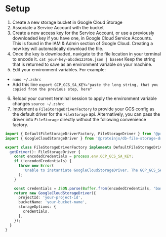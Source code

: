 # Setup

1. Create a new storage bucket in Google Cloud Storage
2. Associate a Service Account with the bucket
3. Create a new access key for the Service Account, or use a previously downloaded key if you have one, in Google Cloud Service Accounts. This is found in the IAM & Admin section of Google Cloud. Creating a new key will automatically download the file.
4. Once the key is downloaded, navigate to the file location in your terminal to encode it. `cat your-key-abcde123456.json | base64` Keep the string that is returned to save as an environment variable on your machine.
5. Edit your environment variables. For example: 
  - `nano ~/.zshrc`
  - Add this line `export GCP_GCS_SA_KEY="paste the long string, that you copied from the previous step, here"`
6. Reload your current terminal session to apply the environment variable changes `source ~/.zshrc`
7. Implement a `FileStorageDriverFactory` to provide your GCS config as the default driver for the `FileStorage` api. Alternatively, you can pass the driver into `FileStorage` directly without the following convenience factory.

```typescript
import { DefaultFileStorageDriverFactory, FileStorageDriver } from '@proteinjs/db-file';
import { GoogleCloudStorageDriver } from '@proteinjs/db-file-storage-driver-gcs';

export class FileStorageDriverFactory implements DefaultFileStorageDriverFactory {
  getDriver(): FileStorageDriver {
    const encodedCredentials = process.env.GCP_GCS_SA_KEY;
    if (!encodedCredentials) {
      throw new Error(
        'Unable to instantiate GoogleCloudStorageDriver. The GCP_GCS_SA_KEY environment variable is not set.'
      );
    }

    const credentials = JSON.parse(Buffer.from(encodedCredentials, 'base64').toString('utf-8'));
    return new GoogleCloudStorageDriver({
      projectId: 'your-project-id',
      bucketName: 'your-bucket-name',
      storageOptions: {
        credentials,
      },
    });
  }
}
```
